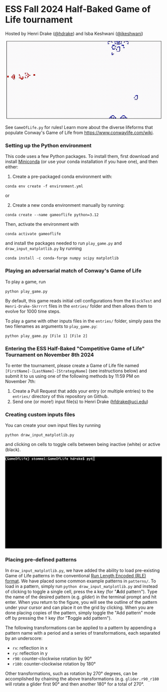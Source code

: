 # ESS Fall 2024 Half-Baked Game of Life tournament

Hosted by Henri Drake ([@hdrake](https://github.com/hdrake)) and Isba Keshwani ([@ikeshwani](https://github.com/ikeshwani))

![Example match of the Adversarial Game of Life](movies/Messi_vs_Mothership/Messi_vs_Mothership.gif)

See ``GameOfLife.py`` for rules! Learn more about the diverse lifeforms that populate Conway's Game of Life from https://www.conwaylife.com/wiki.

### Setting up the Python environment
This code uses a few Python packages. To install them, first download and install [Miniconda](https://docs.conda.io/en/latest/miniconda.html) (or use your conda installation if you have one), and then either:

1. Create a pre-packaged conda environment with:
```shell
conda env create -f environment.yml
```
or
 
2. Create a new conda environment manually by running:
```shell
conda create --name gameoflife python=3.12
```

Then, activate the environment with
```shell
conda activate gameoflife
```

and install the packages needed to run ``play_game.py`` and ``draw_input_matplotlib.py`` by running
```shell
conda install -c conda-forge numpy scipy matplotlib
```

### Playing an adversarial match of Conway's Game of Life
To play a game, run
```shell
python play_game.py
```
By default, this game reads initial cell configurations from the ``BlockTest`` and ``Henri-Drake-Skrrrrt`` files in the ``entries/`` folder and then allows them to evolve for 1000 time steps.

To play a game with other inputs files in the ``entries/`` folder, simply pass the two filenames as arguments to ``play_game.py``:
```shell
python play_game.py [File 1] [File 2]
```

### Entering the ESS Half-Baked "Competitive Game of Life" Tournament on November 8th 2024
To enter the tournament, please create a Game of Life file named `[FirstName]-[LastName]-[StrategyName]` (see instructions below) and submit it to us using one of the following methods by 11:59 PM on November 7th:
1. Create a Pull Request that adds your entry (or multiple entries) to the `entries/` directory of this repository on Github.
2. Send one (or more!) input file(s) to Henri Drake (hfdrake@uci.edu)

### Creating custom inputs files
You can create your own input files by running
```shell
python draw_input_matplotlib.py
```
and clicking on cells to toggle cells between being inactive (white) or active (black).

![Example creation of two configurations and a match between them!](movies/example_small.gif)

### Placing pre-defined patterns
In ```draw_input_matplotlib.py```, we have added the ability to load pre-existing Game of Life patterns in the conventional [Run Length Encoded (RLE) format](https://www.conwaylife.com/wiki/Run_Length_Encoded). We have placed some common example patterns in ``patterns/``. To load in a pattern, simply run ``python draw_input_matplotlib.py`` and instead of clicking to toggle a single cell, press the `A` key (for "**A**dd pattern"). Type the name of the desired pattern (e.g. *glider*) in the terminal prompt and hit enter. When you return to the figure, you will see the outline of the pattern under your cursor and can place it on the grid by clicking. When you are done placing copies of the pattern, simply toggle the "Add pattern" mode off by pressing the `T` key (for "**T**oggle add pattern").

The following transformations can be applied to a pattern by appending a pattern name with a period and a series of transformations, each separated by an underscore:
- `rx`: reflection in x
- `ry`: reflection in y
- `r90`: counter-clockwise rotation by 90°
- `r180`: counter-clockwise rotation by 180°

Other transformations, such as rotation by 270° degrees, can be accomplished by chaining the above transformations (e.g. `glider.r90_r180` will rotate a glider first 90° and then another 180° for a total of 270°.
